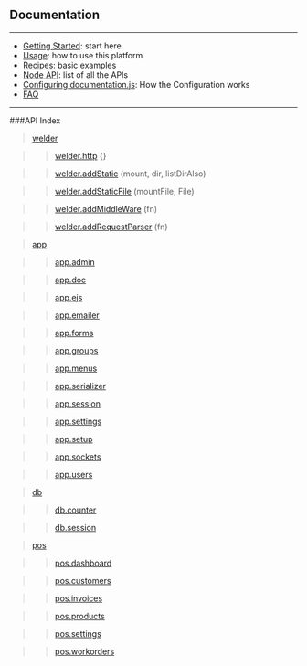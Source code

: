 ## Documentation
----------
-   [Getting Started](./GETTING_STARTED.md): start here
-   [Usage](./USAGE.md): how to use this platform
-   [Recipes](./RECIPES.md): basic examples
-   [Node API](./NODE_API.md): list of all the APIs
-   [Configuring documentation.js](./CONFIG.md): How the Configuration works
-   [FAQ](./FAQ.md)



--------------
###API Index

> [welder](./welder.md)

> > [welder.http](./welder.md#http) {}

> > [welder.addStatic](./welder.md#addStatic) (mount, dir, listDirAlso)

> > [welder.addStaticFile](./welder.md#addStaticFile) (mountFile, File)

> > [welder.addMiddleWare](./welder.md#addMiddleWare) (fn)

> > [welder.addRequestParser](./welder.md#addRequestParser) (fn)


> [app](app.md)

> > [app.admin](app.md)

> > [app.doc](app.md)

> > [app.ejs](app.md)

> > [app.emailer](app.md)

> > [app.forms](app.md)

> > [app.groups](app.md)

> > [app.menus](app.md)

> > [app.serializer](app.md)

> > [app.session](app.md)

> > [app.settings](app.md)

> > [app.setup](app.md)

> > [app.sockets](app.md)

> > [app.users](app.md)

> [db](db.md)

> > [db.counter](db-counter.md)

> > [db.session](db-session.md)

> [pos](pos.md)

> > [pos.dashboard](pos-dashboard.md)

> > [pos.customers](pos-customers.md)

> > [pos.invoices](pos-invoices.md)

> > [pos.products](pos-products.md)

> > [pos.settings](pos-settings.md)

> > [pos.workorders](pos-workorders.md)

